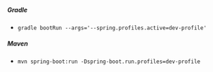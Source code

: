 ##### Gradle
* `gradle bootRun --args='--spring.profiles.active=dev-profile'`

##### Maven
* `mvn spring-boot:run -Dspring-boot.run.profiles=dev-profile`
